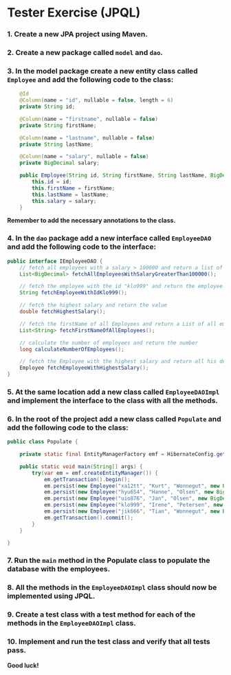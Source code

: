 # Tester Exercise (JPQL)

### 1. Create a new JPA project using Maven.

### 2. Create a new package called `model` and `dao`.

### 3. In the model package create a new entity class called `Employee` and add the following code to the class:

```JAVA
    @Id
    @Column(name = "id", nullable = false, length = 6)
    private String id;

    @Column(name = "firstname", nullable = false)
    private String firstName;

    @Column(name = "lastname", nullable = false)
    private String lastName;

    @Column(name = "salary", nullable = false)
    private BigDecimal salary;

    public Employee(String id, String firstName, String lastName, BigDecimal salary) {
        this.id = id;
        this.firstName = firstName;
        this.lastName = lastName;
        this.salary = salary;
    }
```

**Remember to add the necessary annotations to the class.**

### 4. In the `dao` package add a new interface called `EmployeeDAO` and add the following code to the interface:

```JAVA
public interface IEmployeeDAO {
    // fetch all employees with a salary > 100000 and return a list of their salaries
    List<BigDecimal> fetchAllEmployeesWithSalaryGreaterThan100000();

    // fetch the employee with the id "klo999" and return the employee's firstName
    String fetchEmployeeWithIdKlo999();

    // fetch the highest salary and return the value
    double fetchHighestSalary();

    // fetch the firstName of all Employees and return a List of all employees full names
    List<String> fetchFirstNameOfAllEmployees();

    // calculate the number of employees and return the number
    long calculateNumberOfEmployees();

    // fetch the Employee with the highest salary and return all his details
    Employee fetchEmployeeWithHighestSalary();
}
```

### 5. At the same location add a new class called `EmployeeDAOImpl` and implement the interface to the class with all the methods.

### 6. In the root of the project add a new class called `Populate` and add the following code to the class:

```JAVA
public class Populate {

    private static final EntityManagerFactory emf = HibernateConfig.getEntityManagerFactoryConfig();

    public static void main(String[] args) {
        try(var em = emf.createEntityManager()) {
            em.getTransaction().begin();
            em.persist(new Employee("xa12tt", "Kurt", "Wonnegut", new BigDecimal(335567)));
            em.persist(new Employee("hyu654", "Hanne", "Olsen", new BigDecimal(435867)));
            em.persist(new Employee("uio876", "Jan", "Olsen", new BigDecimal(411567)));
            em.persist(new Employee("klo999", "Irene", "Petersen", new BigDecimal(33567)));
            em.persist(new Employee("jik666", "Tian", "Wonnegut", new BigDecimal(56567)));
            em.getTransaction().commit();
        }
    }

}
```

### 7. Run the `main` method in the Populate class to populate the database with the employees.

### 8. All the methods in the `EmployeeDAOImpl` class should now be implemented using JPQL.

### 9. Create a test class with a test method for each of the methods in the `EmployeeDAOImpl` class.

### 10. Implement and run the test class and verify that all tests pass.

**Good luck!**
